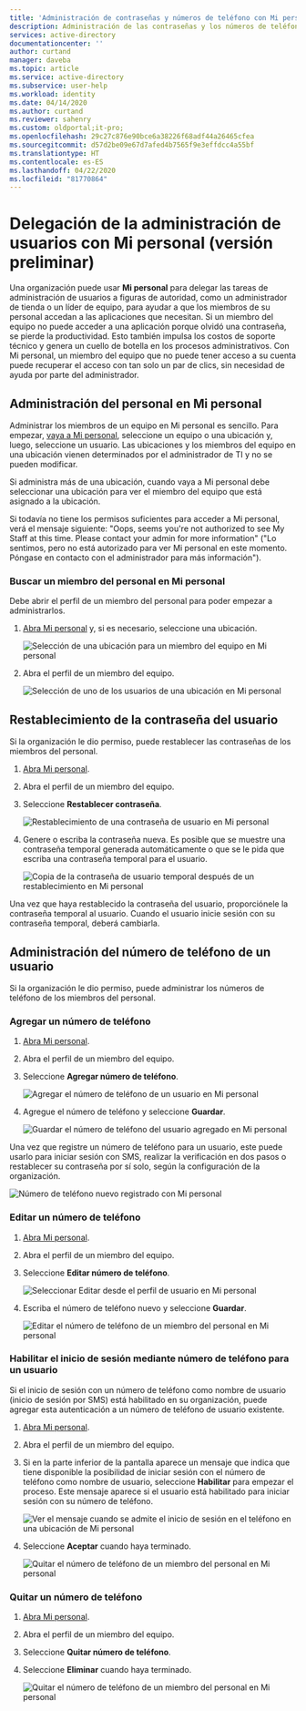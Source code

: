 ```yaml
---
title: 'Administración de contraseñas y números de teléfono con Mi personal (versión preliminar): Azure AD | Microsoft Docs'
description: Administración de las contraseñas y los números de teléfono para sus usuarios con Mi personal
services: active-directory
documentationcenter: ''
author: curtand
manager: daveba
ms.topic: article
ms.service: active-directory
ms.subservice: user-help
ms.workload: identity
ms.date: 04/14/2020
ms.author: curtand
ms.reviewer: sahenry
ms.custom: oldportal;it-pro;
ms.openlocfilehash: 29c27c876e90bce6a38226f68adf44a26465cfea
ms.sourcegitcommit: d57d2be09e67d7afed4b7565f9e3effdcc4a55bf
ms.translationtype: HT
ms.contentlocale: es-ES
ms.lasthandoff: 04/22/2020
ms.locfileid: "81770864"
---
```

# <a name="delegate-user-management-with-my-staff-preview"></a>Delegación de la administración de usuarios con Mi personal (versión preliminar)

Una organización puede usar **Mi personal** para delegar las tareas de administración de usuarios a figuras de autoridad, como un administrador de tienda o un líder de equipo, para ayudar a que los miembros de su personal accedan a las aplicaciones que necesitan. Si un miembro del equipo no puede acceder a una aplicación porque olvidó una contraseña, se pierde la productividad. Esto también impulsa los costos de soporte técnico y genera un cuello de botella en los procesos administrativos.  Con Mi personal, un miembro del equipo que no puede tener acceso a su cuenta puede recuperar el acceso con tan solo un par de clics, sin necesidad de ayuda por parte del administrador.

## <a name="manage-your-staff-in-my-staff"></a>Administración del personal en Mi personal

Administrar los miembros de un equipo en Mi personal es sencillo. Para empezar, [vaya a Mi personal](https://aka.ms/mystaff), seleccione un equipo o una ubicación y, luego, seleccione un usuario. Las ubicaciones y los miembros del equipo en una ubicación vienen determinados por el administrador de TI y no se pueden modificar.

Si administra más de una ubicación, cuando vaya a Mi personal debe seleccionar una ubicación para ver el miembro del equipo que está asignado a la ubicación.

Si todavía no tiene los permisos suficientes para acceder a Mi personal, verá el mensaje siguiente: "Oops, seems you're not authorized to see My Staff at this time. Please contact your admin for more information" ("Lo sentimos, pero no está autorizado para ver Mi personal en este momento. Póngase en contacto con el administrador para más información").

### <a name="find-a-staff-member-in-my-staff"></a>Buscar un miembro del personal en Mi personal

Debe abrir el perfil de un miembro del personal para poder empezar a administrarlos.

1. [Abra Mi personal](https://aka.ms/mystaff) y, si es necesario, seleccione una ubicación.

    ![Selección de una ubicación para un miembro del equipo en Mi personal](media/my-staff-team-manager/allaus.png)

1. Abra el perfil de un miembro del equipo.

    ![Selección de uno de los usuarios de una ubicación en Mi personal](media/my-staff-team-manager/aupage.png)

## <a name="reset-a-user-password"></a>Restablecimiento de la contraseña del usuario

Si la organización le dio permiso, puede restablecer las contraseñas de los miembros del personal.

1. [Abra Mi personal](https://aka.ms/mystaff).
1. Abra el perfil de un miembro del equipo.
1. Seleccione **Restablecer contraseña**.

    ![Restablecimiento de una contraseña de usuario en Mi personal](media/my-staff-team-manager/resetpassword1.png)

1. Genere o escriba la contraseña nueva. Es posible que se muestre una contraseña temporal generada automáticamente o que se le pida que escriba una contraseña temporal para el usuario.

    ![Copia de la contraseña de usuario temporal después de un restablecimiento en Mi personal](media/my-staff-team-manager/resetpassword2.png)

Una vez que haya restablecido la contraseña del usuario, proporciónele la contraseña temporal al usuario. Cuando el usuario inicie sesión con su contraseña temporal, deberá cambiarla.

## <a name="manage-a-users-phone-number"></a>Administración del número de teléfono de un usuario

Si la organización le dio permiso, puede administrar los números de teléfono de los miembros del personal.

### <a name="add-a-phone-number"></a>Agregar un número de teléfono

1. [Abra Mi personal](https://aka.ms/mystaff).
1. Abra el perfil de un miembro del equipo.
1. Seleccione **Agregar número de teléfono**.

    ![Agregar el número de teléfono de un usuario en Mi personal](media/my-staff-team-manager/addphone1.png)

1. Agregue el número de teléfono y seleccione **Guardar**.

    ![Guardar el número de teléfono del usuario agregado en Mi personal](media/my-staff-team-manager/addphone2.png)

Una vez que registre un número de teléfono para un usuario, este puede usarlo para iniciar sesión con SMS, realizar la verificación en dos pasos o restablecer su contraseña por sí solo, según la configuración de la organización.

![Número de teléfono nuevo registrado con Mi personal](media/my-staff-team-manager/addphone3.png)

### <a name="edit-a-phone-number"></a>Editar un número de teléfono

1. [Abra Mi personal](https://aka.ms/mystaff).
1. Abra el perfil de un miembro del equipo.
1. Seleccione **Editar número de teléfono**.

    ![Seleccionar Editar desde el perfil de usuario en Mi personal](media/my-staff-team-manager/editphone2.png)

1. Escriba el número de teléfono nuevo y seleccione **Guardar**.

    ![Editar el número de teléfono de un miembro del personal en Mi personal](media/my-staff-team-manager/editphone1.png)

### <a name="enable-phone-number-sign-in-for-a-user"></a>Habilitar el inicio de sesión mediante número de teléfono para un usuario

Si el inicio de sesión con un número de teléfono como nombre de usuario (inicio de sesión por SMS) está habilitado en su organización, puede agregar esta autenticación a un número de teléfono de usuario existente.

1. [Abra Mi personal](https://aka.ms/mystaff).
1. Abra el perfil de un miembro del equipo.
1. Si en la parte inferior de la pantalla aparece un mensaje que indica que tiene disponible la posibilidad de iniciar sesión con el número de teléfono como nombre de usuario, seleccione **Habilitar** para empezar el proceso. Este mensaje aparece si el usuario está habilitado para iniciar sesión con su número de teléfono.

    ![Ver el mensaje cuando se admite el inicio de sesión en el teléfono en una ubicación de Mi personal](media/my-staff-team-manager/enableforms1.png)

1. Seleccione **Aceptar** cuando haya terminado.

    ![Quitar el número de teléfono de un miembro del personal en Mi personal](media/my-staff-team-manager/enableforms2.png)

### <a name="remove-a-phone-number"></a>Quitar un número de teléfono

1. [Abra Mi personal](https://aka.ms/mystaff).
1. Abra el perfil de un miembro del equipo.
1. Seleccione **Quitar número de teléfono**.
1. Seleccione **Eliminar** cuando haya terminado.

    ![Quitar el número de teléfono de un miembro del personal en Mi personal](media/my-staff-team-manager/deletephone1.png)
